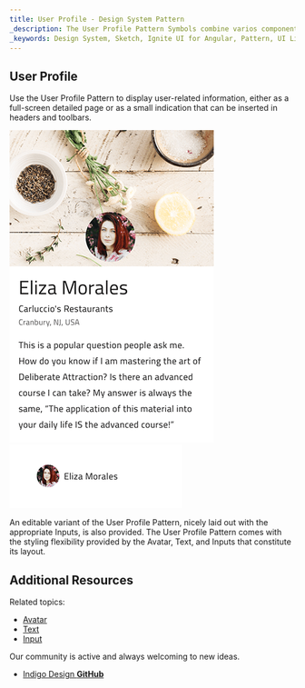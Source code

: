 ```yaml
---
title: User Profile - Design System Pattern
_description: The User Profile Pattern Symbols combine varios components that display user-related information such as name, personal traits, contact information etc. 
_keywords: Design System, Sketch, Ignite UI for Angular, Pattern, UI Library, Widgets
---
```


## User Profile

Use the User Profile Pattern to display user-related information, either as a full-screen detailed page or as a small indication that can be inserted in headers and toolbars.

![](../images/profile_demo.png)
![](../images/profile_small.png)

An editable variant of the User Profile Pattern, nicely laid out with the appropriate Inputs, is also provided. The User Profile Pattern comes with the styling flexibility provided by the Avatar, Text, and Inputs that constitute its layout.

## Additional Resources

Related topics:

- [Avatar](avatar.md)
- [Text](text.md)
- [Input](input.md)
  <div class="divider--half"></div>

Our community is active and always welcoming to new ideas.

- [Indigo Design **GitHub**](https://github.com/IgniteUI/design-system-docfx)
